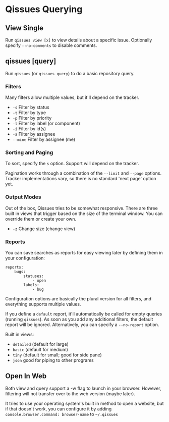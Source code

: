 # Qissues Querying

## View Single

Run `qissues view [x]` to view details about a specific issue. Optionally specify `--no-comments` to disable comments.

## qissues [query]

Run `qissues` (or `qissues query`) to do a basic repository query.

### Filters

Many filters allow multiple values, but it'll depend on the tracker.

- `-s` Filter by status
- `-t` Filter by type
- `-p` Filter by priority
- `-l` Filter by label (or component)
- `-i` Filter by id(s)
- `-a` Filter by assignee
- `--mine` Filter by assignee (me)

### Sorting and Paging

To sort, specify the `s` option. Support will depend on the tracker.

Pagination works through a combination of the `--limit` and `--page` options. Tracker implementations vary, so there is no standard 'next page' option yet.

### Output Modes

Out of the box, Qissues tries to be somewhat responsive. There are three built in views that trigger based on the size of the terminal window. You can override them or create your own.

- `-z` Change size (change view)

### Reports

You can save searches as reports for easy viewing later by defining them in your configuration:

    reports:
        bugs:
            statuses:
                - open
            labels:
                - bug

Configuration options are basically the plural version for all filters, and everything supports multiple values.

If you define a `default` report, it'll automatically be called for empty queries (running `qissues`). As soon as you add any additional filters, the default report will be ignored. Alternatively, you can specify a `--no-report` option.


Built in views:
- `detailed` (default for large)
- `basic` (default for medium)
- `tiny` (default for small; good for side pane)
- `json` good for piping to other programs

## Open In Web

Both view and query support a -w flag to launch in your browser. However, filtering will not transfer over to the web version (maybe later).

It tries to use your operating system's built in method to open a website, but if that doesn't work, you can configure it by adding `console.browser.command: browser-name` to `~/.qissues`
